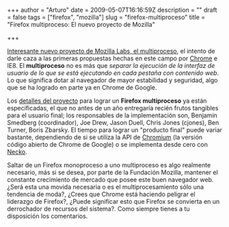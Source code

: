 +++
author = "Arturo"
date = 2009-05-07T16:16:59Z
description = ""
draft = false
tags = ["firefox", "mozilla"]
slug = "firefox-multiproceso"
title = "Firefox multiproceso: El nuevo proyecto de Mozilla"

+++

[Interesante nuevo proyecto de Mozilla Labs, el multiproceso](https://mozillalinks.org/wp/2009/05/multi-processor-support-coming-for-firefox/), el intento de darle caza a las primeras propuestas hechas en este campo por [Chrome](https://es.wikipedia.org/wiki/Google_Chrome) e IE8. El **multiproceso** no es más que *separar la ejecución de la interfaz de usuario de lo que se está ejecutando en cada pestaña con contenido web*. Lo que significa dotar al navegador de mayor estabilidad y seguridad, algo que se ha logrado en parte ya en Chrome de Google.

Los [detalles del proyecto](https://wiki.mozilla.org/Content_Processes) para lograr un **Firefox multiproceso** ya están especificadas, el que no antes de un año entregaría recién frutos tangibles para el usuario final; los responsables de la implementación son, Benjamin Smedberg (coordinador), Joe Drew, Jason Duell, Chris Jones (cjones), Ben Turner, Boris Zbarsky. El tiempo para lograr un "producto final" puede variar bastante, dependiendo de si se utiliza la API de [Chromium](https://code.google.com/intl/es-AR/chromium/) (la versión código abierto de Chrome de Google) o se implementa desde cero con [Necko](https://www.mozilla.org/projects/netlib/).

Saltar de un Firefox monoproceso a uno multiproceso es algo realmente necesario, más si se desea, por parte de la Fundación Mozilla, mantener el constante crecimiento de mercado que posee este buen navegador web. ¿Será esta una movida necesaria o es el multiprocesamiento sólo una tendencia de moda?, ¿Crees que Chrome está haciendo peligrar el liderazgo de Firefox?, ¿Puede significar esto que Firefox se convierta en un derrochador de recursos del sistema?. Como siempre tienes a tu disposición los comentarios.

